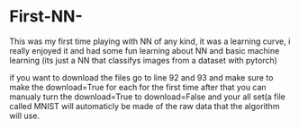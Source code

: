 # First-NN-
This was my first time playing with NN of any kind, it was a learning curve, i really enjoyed it and had some fun learning about NN and basic machine learning (its just a NN that classifys images from a dataset with pytorch)

if you want to download the files go to line 92 and 93 and make sure to make the download=True for each for the first time after that you can manualy turn the download=True to download=False and your all set(a file called MNIST will automaticly be made of the raw data that the algorithm will use.
